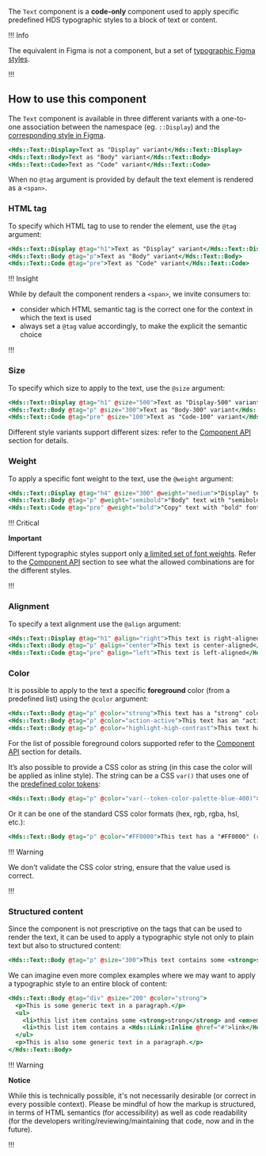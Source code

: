 The `Text` component is a **code-only** component used to apply specific predefined HDS typographic styles to a block of text or content.

!!! Info

The equivalent in Figma is not a component, but a set of [typographic Figma styles](https://www.figma.com/file/oQsMzMMnynfPWpMEt91OpH/HDS-Product---Foundations?type=design&node-id=1262-9192).

!!!

## How to use this component

The `Text` component is available in three different variants with a one-to-one association between the namespace (eg. `::Display`) and the [corresponding style in Figma](https://www.figma.com/file/oQsMzMMnynfPWpMEt91OpH/HDS-Product---Foundations?type=design&node-id=1262-9192&mode=design).

```handlebars
<Hds::Text::Display>Text as "Display" variant</Hds::Text::Display>
<Hds::Text::Body>Text as "Body" variant</Hds::Text::Body>
<Hds::Text::Code>Text as "Code" variant</Hds::Text::Code>
```

When no `@tag` argument is provided by default the text element is rendered as a `<span>`.

### HTML tag

To specify which HTML tag to use to render the element, use the `@tag` argument:

```handlebars
<Hds::Text::Display @tag="h1">Text as "Display" variant</Hds::Text::Display>
<Hds::Text::Body @tag="p">Text as "Body" variant</Hds::Text::Body>
<Hds::Text::Code @tag="pre">Text as "Code" variant</Hds::Text::Code>
```

!!! Insight

While by default the component renders a `<span>`, we invite consumers to:
- consider which HTML semantic tag is the correct one for the context in which the text is used
- always set a `@tag` value accordingly, to make the explicit the semantic choice

!!!

### Size

To specify which size to apply to the text, use the `@size` argument:


```handlebars
<Hds::Text::Display @tag="h1" @size="500">Text as "Display-500" variant</Hds::Text::Display>
<Hds::Text::Body @tag="p" @size="300">Text as "Body-300" variant</Hds::Text::Body>
<Hds::Text::Code @tag="pre" @size="100">Text as "Code-100" variant</Hds::Text::Code>
```

Different style variants support different sizes: refer to the [Component API](#component-api) section for details.

### Weight

To apply a specific font weight to the text, use the `@weight` argument:

```handlebars
<Hds::Text::Display @tag="h4" @size="300" @weight="medium">"Display" text with "medium" font weight</Hds::Text::Display>
<Hds::Text::Body @tag="p" @weight="semibold">"Body" text with "semibold" font weight</Hds::Text::Body>
<Hds::Text::Code @tag="pre" @weight="bold">"Copy" text with "bold" font weight</Hds::Text::Code>
```

!!! Critical

**Important**

Different typographic styles support only [a limited set of font weights](/foundations/typography?tab=code#style-and-weight).
Refer to the [Component API](#component-api) section to see what the allowed combinations are for the different styles.

!!!

### Alignment

To specify a text alignment use the `@align` argument:

```handlebars
<Hds::Text::Display @tag="h1" @align="right">This text is right-aligned</Hds::Text::Display>
<Hds::Text::Body @tag="p" @align="center">This text is center-aligned</Hds::Text::Body>
<Hds::Text::Code @tag="pre" @align="left">This text is left-aligned</Hds::Text::Code>
```

### Color

It is possible to apply to the text a specific **foreground** color (from a predefined list) using the `@color` argument:

```handlebars
<Hds::Text::Body @tag="p" @color="strong">This text has a "strong" color applied</Hds::Text::Body>
<Hds::Text::Body @tag="p" @color="action-active">This text has an "action-active" color applied</Hds::Text::Body>
<Hds::Text::Body @tag="p" @color="highlight-high-contrast">This text has a "highlight-high-contrast" color applied</Hds::Text::Body>
```

For the list of possible foreground colors supported refer to the [Component API](#component-api) section for details.

It’s also possible to provide a CSS color as string (in this case the color will be applied as inline style). The string can be a CSS `var()` that uses one of the [predefined color tokens](/foundations/colors?tab=palette):

```handlebars
<Hds::Text::Body @tag="p" @color="var(--token-color-palette-blue-400)">This text has a "blue-400" color applied</Hds::Text::Body>
```

Or it can be one of the standard CSS color formats (hex, rgb, rgba, hsl, etc.):

```handlebars
<Hds::Text::Body @tag="p" @color="#FF0000">This text has a "#FF0000" (red) color applied</Hds::Text::Body>
```

!!! Warning

We don't validate the CSS color string, ensure that the value used is correct.

!!!

### Structured content

Since the component is not prescriptive on the tags that can be used to render the text, it can be used to apply a typographic style not only to plain text but also to structured content:

```handlebars
<Hds::Text::Body @tag="p" @size="300">This text contains some <strong>strong</strong> and <em>em</em> tags, a <Hds::Link::Inline @href="#">link</Hds::Link::Inline>.</Hds::Text::Body>
```

We can imagine even more complex examples where we may want to apply a typographic style to an entire block of content:

```handlebars
<Hds::Text::Body @tag="div" @size="200" @color="strong">
  <p>This is some generic text in a paragraph.</p>
  <ul>
    <li>this list item contains some <strong>strong</strong> and <em>em</em> tags</li>
    <li>this list item contains a <Hds::Link::Inline @href="#">link</Hds::Link::Inline></li>
  </ul>
  <p>This is also some generic text in a paragraph.</p>
</Hds::Text::Body>
```

!!! Warning

**Notice**

While this is technically possible, it's not necessarily desirable (or correct in every possible context).
Please be mindful of how the markup is structured, in terms of HTML semantics (for accessibility) as well as code readability (for the developers writing/reviewing/maintaining that code, now and in the future).

!!!

